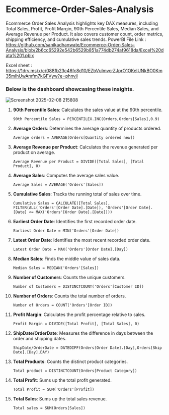 # Ecommerce-Order-Sales-Analysis
Ecommerce Order Sales Analysis highlights key DAX measures, including Total Sales, Profit, Profit Margin, 90th Percentile Sales, Median Sales, and Average Revenue per Product. It also covers customer count, order metrics, shipping efficiency, and cumulative sales trends.
PowerBI File Link : https://github.com/sanikadhanwate/Ecommerce-Order-Sales-Analysis/blob/2b6cc65292e542b6529b851a774db274af9618da/Excel%20data%201.pbix

Excel sheet : https://1drv.ms/x/c/088fb23c46fc8d10/EZbVuImvcrZJprO1OKeIUNkBO0Km35mIhUwAmfm7kGFVyw?e=phnvjl
### Below is the dashboard showcasing these insights.
![Screenshot 2025-02-08 215808](https://github.com/user-attachments/assets/b0ca2838-0398-4b55-a157-fbba26772f68)

1. **90th Percentile Sales**: Calculates the sales value at the 90th percentile.  

       90th Percentile Sales = PERCENTILEX.INC(Orders,Orders[Sales],0.9)

2. **Average Orders**: Determines the average quantity of products ordered.  

       Average orders = AVERAGE(Orders[Quantity ordered new])

3. **Average Revenue per Product**: Calculates the revenue generated per product on average.  

       Average Revenue per Product = DIVIDE([Total Sales], [Total Product], 0)

4. **Average Sales**: Computes the average sales value.  

       Average Sales = AVERAGE('Orders'[Sales])

5. **Cumulative Sales**: Tracks the running total of sales over time.  

       Cumulative Sales = CALCULATE([Total Sales], FILTER(ALL('Orders'[Order Date].[Date]), 'Orders'[Order Date].[Date] <= MAX('Orders'[Order Date].[Date])))

6. **Earliest Order Date**: Identifies the first recorded order date.  

       Earliest Order Date = MIN('Orders'[Order Date])

7. **Latest Order Date**: Identifies the most recent recorded order date.  

       Latest Order Date = MAX('Orders'[Order Date].[Day])

8. **Median Sales**: Finds the middle value of sales data.  

       Median Sales = MEDIAN('Orders'[Sales])

9. **Number of Customers**: Counts the unique customers.  

       Number of Customers = DISTINCTCOUNT('Orders'[Customer ID])

10. **Number of Orders**: Counts the total number of orders.  

        Number of Orders = COUNT('Orders'[Order ID])

11. **Profit Margin**: Calculates the profit percentage relative to sales.  

        Profit Margin = DIVIDE([Total Profit], [Total Sales], 0)

12. **ShipDate/OrderDate**: Measures the difference in days between the order and shipping dates.  

        ShipDate/OrderDate = DATEDIFF(Orders[Order Date].[Day],Orders[Ship Date].[Day],DAY)

13. **Total Products**: Counts the distinct product categories.  

        Total product = DISTINCTCOUNT(Orders[Product Category])

14. **Total Profit**: Sums up the total profit generated.  

        Total Profit = SUM('Orders'[Profit])

15. **Total Sales**: Sums up the total sales revenue.

        Total sales = SUM(Orders[Sales])
